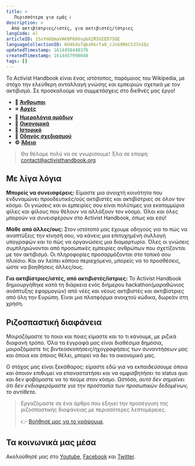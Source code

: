 ```yaml
---
title: >
   Περισσότερα για εμάς ℹ️
description: >
  Από ακτιβίστριες/ιστές, για ακτιβιστές/ίστριες
langCode: el
articleID: 1SxYmGQmaVAK8P68VvpbX2RSUIED7SQE
languageCollectionID: 6U4kXo7qbzKkrfaO_cJnG9RkCS37n1Qz
updatedTimestamp: 1614458448376
createdTimestamp: 1614457998048
tags: []
---
```


Το Activist Handbook είναι ένας ιστότοπος, παρόμοιος του Wikipedia, με στόχο την ελεύθερη ανταλλαγή γνώσης και εμπειριών σχετικά με τον ακτιβισμό. Σε προσκαλούμε να συμμετάσχεις στο διεθνές μας έργο!

-   **👋** [**Άνθρωποι**](/about/people)
-   **⭐️** [**Αρχές**](/about/principles)
-   **📕** [**Ημερολόγια ομάδων**](/about/logbook)
-   **🤑** [**Οικονομικά**](/about/finances)
-   **📜** [**Ιστορικό**](/about/history)
-   **🎨** [**Οδηγός σχεδιασμού**](/about/design-guide)
-   **©️** [**Άδεια**](/about/licence)

> Θα θέλαμε πολύ να σε γνωρίσουμε! Έλα σε επαφή: [contact@activisthandbook.org](/about/contact@activisthandbook.org)

## Με λίγα λόγια

**Μπορείς να συνεισφέρεις:** Είμαστε μια ανοιχτή κοινότητα που ενδυναμώνει προοδευτικές/ούς ακτιβιστές και ακτιβίστριες σε όλον τον κόσμο. Οι γνώσεις και οι εμπειρίες σου είναι πολύτιμες για εκατομμύρια φίλες και φίλους που θέλουν να αλλάξουν τον κόσμο. Όλοι και όλες μπορούν να συνεισφέρουν στο Activist Handbook, όπως και εσύ!

**Μάθε από άλλες/ους:** Στον ιστότοπό μας έχουμε οδηγούς για το πώς να αναπτύξεις την κίνησή σου, να κάνεις μια επιτυχημένη συλλογή υπογραφών και το πώς να οργανώσεις μια διαμαρτυρία. Όλες οι γνώσεις συμπληρώνονται από προσωπικές εμπειρίες ανθρώπων που σχετίζονται με τον ακτιβισμό. Οι πληροφορίες προσαρμόζονται στο τοπικό σου πλαίσιο. Και αν λείπει κάποιο περιεχόμενο, μπορείς να το προσθέσεις, ώστε να βοηθήσεις άλλες/ους.

**Για ακτιβίστριες/ιστές, από ακτιβιστές/ίστριες:** Το Activist Handbook δημιουργήθηκε κατά τη διάρκεια ενός διήμερου hackathon(μαραθώνιος ανάπτυξης εφαρμογών) από νέες και νέους ακτιβιστές και ακτιβίστριες από όλη την Ευρώπη. Είναι μια πλατφόρμα ανοιχτού κώδικα, δωρεάν στη χρήση.

## Ριζοσπαστική διαφάνεια

Μοιραζόμαστε το ποιοι και ποιες είμαστε και το τι κάνουμε, με ριζικά διαφανή τρόπο. Όλα τα έγγραφά μας είναι διαθέσιμα δημόσια, μοιραζόμαστε τις βιντεοσκοπήσεις/ηχογραφήσεις των συναντήσεων μας και όποια και όποιος θέλει, μπορεί να δει τα οικονομικά μας.

Ο στόχος μας είναι ξεκάθαρος: είμαστε εδώ για να εκπαιδεύσουμε όποια και όποιον επιθυμεί να επαναστατήσει και να αμφισβητήσει το status quo και δεν φοβόμαστε να το πούμε στον κόσμο. Ωστόσο, _αυτό δεν σημαίνει ότι δεν ενδιαφερόμαστε για την προστασία των προσωπικών δεδομένων, το αντίθετο._

> Εργαζόμαστε σε ένα άρθρο που εξηγεί την προσέγγιση της ριζοσπαστικής διαφάνειας με περισσότερες λεπτομέρειες.
> 
> 👉 [Βοήθησέ μας να το γράψουμε](https://docs.google.com/document/d/1-5vjfatH8ICkhB7FsHX6skMU3kCcgLKZfkkjsSYNtNo/edit?usp=sharing).

## Τα κοινωνικά μας μέσα

Ακολούθησέ μας στο [Youtube](https://www.youtube.com/channel/UCnaQQFVNV0eKc4j3-zwc09A), [Facebook](https://www.facebook.com/activisthandbook/) και [Twitter](https://twitter.com/activistbook).